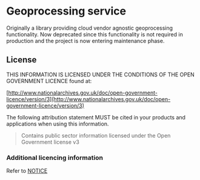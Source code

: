 # Geoprocessing service

Originally a library providing cloud vendor agnostic geoprocessing functionality. Now deprecated since this functionality is not required in production and the project is now entering maintenance phase.

## License

THIS INFORMATION IS LICENSED UNDER THE CONDITIONS OF THE OPEN GOVERNMENT LICENCE found at:

[http://www.nationalarchives.gov.uk/doc/open-government-licence/version/3](http://www.nationalarchives.gov.uk/doc/open-government-licence/version/3)

The following attribution statement MUST be cited in your products and applications when using this information.
> Contains public sector information licensed under the Open Government license v3

### Additional licencing information

Refer to [NOTICE](./NOTICE)
